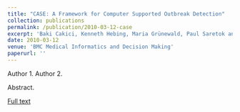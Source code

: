 ```yaml
---
title: "CASE: A Framework for Computer Supported Outbreak Detection"
collection: publications
permalink: /publication/2010-03-12-case
excerpt: 'Baki Cakici, Kenneth Hebing, Maria Grünewald, Paul Saretok and Anette Hulth.'
date: 2010-03-12
venue: 'BMC Medical Informatics and Decision Making'
paperurl: ''
---
```

Author 1. Author 2.

Abstract.

[Full text](https://bmcmedinformdecismak.biomedcentral.com/articles/10.1186/1472-6947-10-14)
